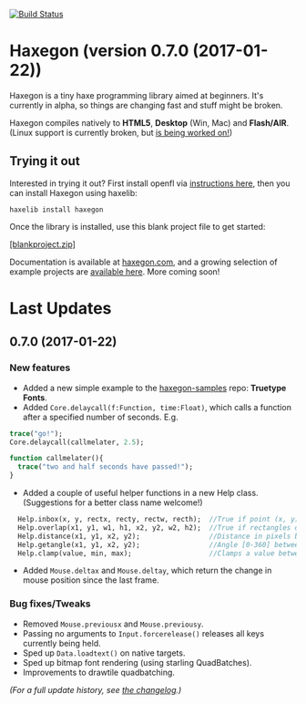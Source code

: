 [![Build Status](https://travis-ci.org/TerryCavanagh/haxegon.svg?branch=master)](https://travis-ci.org/TerryCavanagh/haxegon)

# Haxegon (version 0.7.0 (2017-01-22))

Haxegon is a tiny haxe programming library aimed at beginners. It's currently in alpha, so things are changing fast and stuff might be broken. 

Haxegon compiles natively to **HTML5**, **Desktop** (Win, Mac) and **Flash/AIR**. (Linux support is currently broken, but <a href="https://github.com/openfl/starling/issues/38">is being worked on!</a>)

## Trying it out

Interested in trying it out? First install openfl via <a href="http://www.openfl.org/learn/docs/getting-started/">instructions here</a>, then you can install Haxegon using haxelib:

    haxelib install haxegon
    
Once the library is installed, use this blank project file to get started:

<a href="https://github.com/TerryCavanagh/haxegon/raw/master/blankproject.zip">[blankproject.zip]</a>

Documentation is available at <a href="http://haxegon.com">haxegon.com</a>, and a growing selection of example projects are <a href="https://github.com/TerryCavanagh/haxegon-samples">available here</a>. More coming soon!

# Last Updates

0.7.0 (2017-01-22)
------------------
### New features
* Added a new simple example to the <a href="https://github.com/TerryCavanagh/haxegon-samples">haxegon-samples</a> repo: **Truetype Fonts**.
* Added `Core.delaycall(f:Function, time:Float)`, which calls a function after a specified number of seconds. E.g.
``` haxe
trace("go!");
Core.delaycall(callmelater, 2.5);

function callmelater(){
  trace("two and half seconds have passed!");
}
```
* Added a couple of useful helper functions in a new Help class. (Suggestions for a better class name welcome!)
``` haxe
  Help.inbox(x, y, rectx, recty, rectw, recth);  //True if point (x, y) is in rectangle
  Help.overlap(x1, y1, w1, h1, x2, y2, w2, h2);  //True if rectangles overlap
  Help.distance(x1, y1, x2, y2);                 //Distance in pixels between two points
  Help.getangle(x1, y1, x2, y2);                 //Angle [0-360] between two points
  Help.clamp(value, min, max);                   //Clamps a value between [min, max]
  ```
* Added `Mouse.deltax` and `Mouse.deltay`, which return the change in mouse position since the last frame.

### Bug fixes/Tweaks
* Removed `Mouse.previousx` and `Mouse.previousy`.
* Passing no arguments to `Input.forcerelease()` releases all keys currently being held.
* Sped up `Data.loadtext()` on native targets.
* Sped up bitmap font rendering (using starling QuadBatches).
* Improvements to drawtile quadbatching. 

*(For a full update history, see <a href="https://github.com/TerryCavanagh/haxegon/blob/master/changelog.md">the changelog</a>.)*
